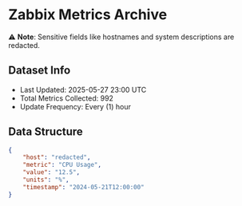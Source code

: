 # Zabbix Metrics Archive

⚠️ **Note**: Sensitive fields like hostnames and system descriptions are redacted.

## Dataset Info
- Last Updated: 2025-05-27 23:00 UTC
- Total Metrics Collected: 992
- Update Frequency: Every (1) hour

## Data Structure
```json
{
    "host": "redacted",
    "metric": "CPU Usage",
    "value": "12.5",
    "units": "%",
    "timestamp": "2024-05-21T12:00:00"
}
```
